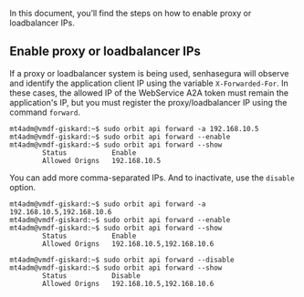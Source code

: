 In this document, you’ll find the steps on how to enable proxy or loadbalancer IPs.

## Enable proxy or loadbalancer IPs

If a proxy or loadbalancer system is being used, senhasegura will observe and identify the application client IP using the variable `X-Forwarded-For`. In these cases, the allowed IP of the WebService A2A token must remain the application's IP, but you must register the proxy/loadbalancer IP using the command `forward`.


```
mt4adm@vmdf-giskard:~$ sudo orbit api forward -a 192.168.10.5
mt4adm@vmdf-giskard:~$ sudo orbit api forward --enable
mt4adm@vmdf-giskard:~$ sudo orbit api forward --show
        Status           Enable
        Allowed Origns   192.168.10.5

```
You can add more comma\-separated IPs. And to inactivate, use the `disable` option.


```
mt4adm@vmdf-giskard:~$ sudo orbit api forward -a 192.168.10.5,192.168.10.6
mt4adm@vmdf-giskard:~$ sudo orbit api forward --enable
mt4adm@vmdf-giskard:~$ sudo orbit api forward --show
        Status           Enable
        Allowed Origns   192.168.10.5,192.168.10.6

mt4adm@vmdf-giskard:~$ sudo orbit api forward --disable
mt4adm@vmdf-giskard:~$ sudo orbit api forward --show
        Status           Disable
        Allowed Origns   192.168.10.5,192.168.10.6

```
